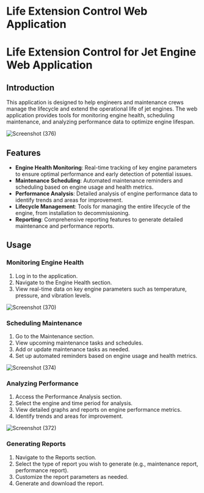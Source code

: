 # Life Extension Control Web Application
# Life Extension Control for Jet Engine Web Application

## Introduction
This application is designed to help engineers and maintenance crews manage the lifecycle and extend the operational life of jet engines. The web application provides tools for monitoring engine health, scheduling maintenance, and analyzing performance data to optimize engine lifespan.

![Screenshot (376)](https://github.com/semi-infiknight/Life_Extension_Control/assets/97100765/1c666319-d50a-4201-841c-7d4c33172bfe)

## Features

- **Engine Health Monitoring**: Real-time tracking of key engine parameters to ensure optimal performance and early detection of potential issues.
- **Maintenance Scheduling**: Automated maintenance reminders and scheduling based on engine usage and health metrics.
- **Performance Analysis**: Detailed analysis of engine performance data to identify trends and areas for improvement.
- **Lifecycle Management**: Tools for managing the entire lifecycle of the engine, from installation to decommissioning.
- **Reporting**: Comprehensive reporting features to generate detailed maintenance and performance reports.

## Usage

### Monitoring Engine Health

1. Log in to the application.
2. Navigate to the Engine Health section.
3. View real-time data on key engine parameters such as temperature, pressure, and vibration levels.

![Screenshot (370)](https://github.com/semi-infiknight/Life_Extension_Control/assets/97100765/a5b6e550-fff1-419b-99e5-650e0ebf294c)

### Scheduling Maintenance

1. Go to the Maintenance section.
2. View upcoming maintenance tasks and schedules.
3. Add or update maintenance tasks as needed.
4. Set up automated reminders based on engine usage and health metrics.

![Screenshot (374)](https://github.com/semi-infiknight/Life_Extension_Control/assets/97100765/36c098ce-528e-4543-ac65-a1422bcf6bd8)

### Analyzing Performance

1. Access the Performance Analysis section.
2. Select the engine and time period for analysis.
3. View detailed graphs and reports on engine performance metrics.
4. Identify trends and areas for improvement.

![Screenshot (372)](https://github.com/semi-infiknight/Life_Extension_Control/assets/97100765/bf5d3a78-60fc-466a-9f0f-9cce2aaa525f)

### Generating Reports

1. Navigate to the Reports section.
2. Select the type of report you wish to generate (e.g., maintenance report, performance report).
3. Customize the report parameters as needed.
4. Generate and download the report.







